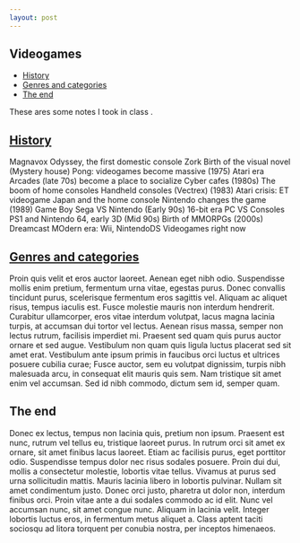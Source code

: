 ```yaml
---
layout: post
---
```


## Videogames
- [History](#history)
- [Genres and categories](#genres-and-categories)
- [The end](#the-end)

These ares some notes I took in class .

## [History](#history)

Magnavox Odyssey, the first domestic console
Zork 
Birth of the visual novel (Mystery house)
Pong: videogames become massive
(1975) Atari era
Arcades (late 70s) become a place to socialize
Cyber cafes
(1980s) The boom of home consoles
Handheld consoles (Vectrex)
(1983) Atari crisis: ET videogame
Japan and the home console
Nintendo changes the game
(1989) Game Boy 
Sega VS Nintendo
(Early 90s) 16-bit era
PC VS Consoles
PS1 and Nintendo 64, early 3D
(Mid 90s) Birth of MMORPGs
(2000s) Dreamcast
MOdern era: Wii, NintendoDS
Videogames right now

## [Genres and categories](#genres-and-categories)

Proin quis velit et eros auctor laoreet. Aenean eget nibh odio. Suspendisse mollis enim pretium, fermentum urna vitae, egestas purus. Donec convallis tincidunt purus, scelerisque fermentum eros sagittis vel. Aliquam ac aliquet risus, tempus iaculis est. Fusce molestie mauris non interdum hendrerit. Curabitur ullamcorper, eros vitae interdum volutpat, lacus magna lacinia turpis, at accumsan dui tortor vel lectus. Aenean risus massa, semper non lectus rutrum, facilisis imperdiet mi. Praesent sed quam quis purus auctor ornare et sed augue. Vestibulum non quam quis ligula luctus placerat sed sit amet erat. Vestibulum ante ipsum primis in faucibus orci luctus et ultrices posuere cubilia curae; Fusce auctor, sem eu volutpat dignissim, turpis nibh malesuada arcu, in consequat elit mauris quis sem. Nam tristique sit amet enim vel accumsan. Sed id nibh commodo, dictum sem id, semper quam.

## The end

Donec ex lectus, tempus non lacinia quis, pretium non ipsum. Praesent est nunc, rutrum vel tellus eu, tristique laoreet purus. In rutrum orci sit amet ex ornare, sit amet finibus lacus laoreet. Etiam ac facilisis purus, eget porttitor odio. Suspendisse tempus dolor nec risus sodales posuere. Proin dui dui, mollis a consectetur molestie, lobortis vitae tellus. Vivamus at purus sed urna sollicitudin mattis. Mauris lacinia libero in lobortis pulvinar. Nullam sit amet condimentum justo. Donec orci justo, pharetra ut dolor non, interdum finibus orci. Proin vitae ante a dui sodales commodo ac id elit. Nunc vel accumsan nunc, sit amet congue nunc. Aliquam in lacinia velit. Integer lobortis luctus eros, in fermentum metus aliquet a. Class aptent taciti sociosqu ad litora torquent per conubia nostra, per inceptos himenaeos.

